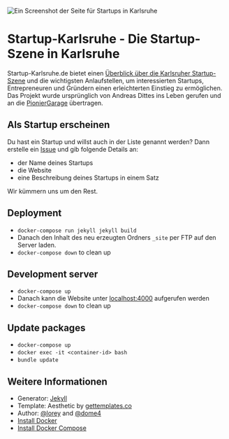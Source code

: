 ![Ein Screenshot der Seite für Startups in Karlsruhe](https://github.com/pioniergarage/startup-karlsruhe.de/raw/master/.github/page.jpg)

# Startup-Karlsruhe - Die Startup-Szene in Karlsruhe

Startup-Karlsruhe.de bietet einen [Überblick über die Karlsruher Startup-Szene](http://startup-karlsruhe.de) und die wichtigsten Anlaufstellen, um interessierten Startups, Entrepreneuren und Gründern einen erleichterten Einstieg zu ermöglichen. Das Projekt wurde ursprünglich von Andreas Dittes ins Leben gerufen und an die [PionierGarage](http://pioniergarage.de) übertragen.

## Als Startup erscheinen

Du hast ein Startup und willst auch in der Liste genannt werden? Dann erstelle ein [Issue](https://github.com/pioniergarage/startup-karlsruhe.de/issues) und gib folgende Details an:

- der Name deines Startups
- die Website
- eine Beschreibung deines Startups in einem Satz

Wir kümmern uns um den Rest.

## Deployment

- `docker-compose run jekyll jekyll build`
- Danach den Inhalt des neu erzeugten Ordners `_site` per FTP auf den Server laden.
- `docker-compose down` to clean up

## Development server

- `docker-compose up`
- Danach kann die Website unter [localhost:4000](localhost:4000) aufgerufen werden
- `docker-compose down` to clean up

## Update packages

- `docker-compose up`
- `docker exec -it <container-id> bash`
- `bundle update`

## Weitere Informationen

- Generator: [Jekyll](https://jekyllrb.com)
- Template: Aesthetic by [gettemplates.co](https://gettemplates.co)
- Author: [@lorey](https://github.com/lorey) and [@dome4](https://github.com/dome4)
- [Install Docker](https://docs.docker.com/engine/install/ubuntu/)
- [Install Docker Compose](https://docs.docker.com/compose/install/)
